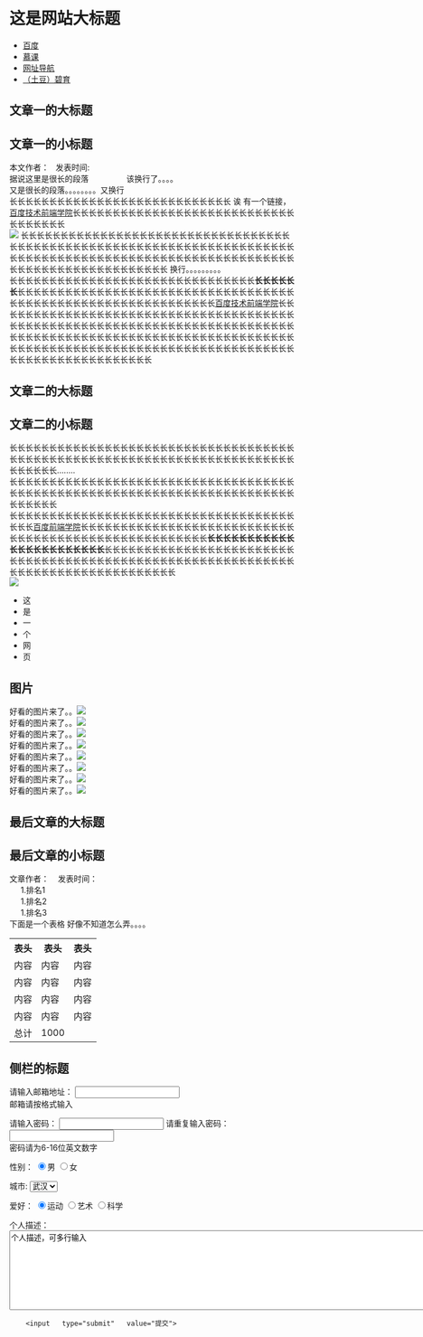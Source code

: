 <!DOCTYPE HTML>
<html>
<head> 
<meta http-equiv="Content-Type" content="text/html; charset=utf-8">
	<title> 这是一个网页 </title> 
	
</head>

<body>
	<h1> 这是网站大标题 </h1>
	<p1> <ul>
		<li><a href="http://www.baidu.com" target="_blank">百度</a> <br/></li>
		<li><a href="http://www.imooc.com" target="_blank">慕课</a> <br/></li>
		<li><a href="http://www.hao123.com" target="_blank">网址导航</a> <br/></li>
		<li><a href="http://www.ubisoft.com" target="_blank">（土豆）碧育</a> </li>
		</ul>
	</p1>
	<h2> 文章一的大标题</h2>
	<h2> 文章一的小标题</h2>
	<p2> 本文作者：&nbsp&nbsp&nbsp发表时间:&nbsp&nbsp&nbsp<br/>
		 据说这里是很长的段落&nbsp&nbsp&nbsp&nbsp&nbsp&nbsp&nbsp&nbsp&nbsp&nbsp&nbsp&nbsp&nbsp&nbsp&nbsp&nbsp&nbsp该换行了。。。。<br/>
		 又是很长的段落。。。。。。。。又换行<br/>
		 长长长长长长长长长长长长长长长长长长长长长长长长长长长长 诶 有一个链接，<a href="http://ife.baidu.com" target="_blank">百度技术前端学院</a>长长长长长长长长长长长长长长长长长长长长长长长长长长长长长长长长长长长<br/>
		 <img src = "936d36f7248a8660ec88bf58e9dae635.jpg">
		 长长长长长长长长长长长长长长长长长长长长长长长长长长长长长长长长长长长长长长长长长长长长长长长长长长长长长长长长长长长长长长长长长长长长长长长长长长长长长长长长长长长长长长长长长长长长长长长长长长长长长长长长长长长长长长长长长长长长长长长长长长长长长长  换行。。。。。。。。。<br/>
		 长长长长长长长长长长长长长长长长长长长长长长长长长长长长长长长<strong>长长长长长长</strong>长长长长长长长长长长长长长长长长长长长长长长长长长长长长长长长长长长长长长长长长长长长长长长长长长长长长长长长长长长长长长<a href="http://ife.baidu.com" target="_blank">百度技术前端学院</a>长长长长长长长长长长长长长长长长长长长长长长长长长长长长长长长长长长长长长长长长长长长长长长长长长长长长长长长长长长长长长长长长长长长长长长长长长长长长长长长长长长长长长长长长长长长长长长长长长长长长长长长长长长长长长长长长长长长长长长长长长长长长长长长长长长长长长长长长长长长长长长长长长长长长长长长长长长长长长长长长长长长长</p2>
		 <h2> 文章二的大标题 </h2>
		 <h2> 文章二的小标题 </h2>
		 <p3>长长长长长长长长长长长长长长长长长长长长长长长长长长长长长长长长长长长长长长长长长长长长长长长长长长长长长长长长长长长长长长长长长长长长长长长长长长长长长长........<br/>
		 长长长长长长长长长长长长长长长长长长长长长长长长长长长长长长长长长长长长长长长长长长长长长长长长长长长长长长长长长长长长长长长长长长长长长长长长长长长长长长<br/>
		 长长长长长长长长长长长长长长长长长长长长长长长长长长长长长长长长长长长长长长长<a href = "http://ife.baidu.com" target="_blank">百度前端学院</a>长长长长长长长长长长长长长长长长长长长长长长长长长长长长长长长长长长长长长长长长长长长长长长长长长长长长<strong>长长长长长长长长长长长长长长长长长长长长长长长</strong>长长长长长长长长长长长长长长长长长长长长长长长长长长长长长长长长长长长长长长长长长长长长长长长长长长长长长长长长长长长长长长长长长长长长长长长长长长长长长长长长长<br/>
		 <img src = "936d36f7248a8660ec88bf58e9dae635.jpg">
		 <ul>
		 	<li>这</li>
		 	<li>是</li>
		 	<li>一</li>
		 	<li>个</li>
		 	<li>网</li>
		 	<li>页</li>
		 </ul></p3>
	<h2> 图片 </h2>
		<p4>
			好看的图片来了。。<img src = "/新建文件夹/936d36f7248a8660ec88bf58e9dae635.jpg936d36f7248a8660ec88bf58e9dae635.jpg"><br/>
			好看的图片来了。。<img src = "/新建文件夹/936d36f7248a8660ec88bf58e9dae635.jpg936d36f7248a8660ec88bf58e9dae635.jpg"><br/>
			好看的图片来了。。<img src = "/新建文件夹/936d36f7248a8660ec88bf58e9dae635.jpg936d36f7248a8660ec88bf58e9dae635.jpg"><br/>好看的图片来了。。<img src = "936d36f7248a8660ec88bf58e9dae635.jpg"><br/>好看的图片来了。。<img src = "/新建文件夹/936d36f7248a8660ec88bf58e9dae635.jpg936d36f7248a8660ec88bf58e9dae635.jpg"><br/>好看的图片来了。。<img src = "/新建文件夹/936d36f7248a8660ec88bf58e9dae635.jpg936d36f7248a8660ec88bf58e9dae635.jpg"><br/>好看的图片来了。。<img src = "/新建文件夹/936d36f7248a8660ec88bf58e9dae635.jpg936d36f7248a8660ec88bf58e9dae635.jpg"><br/>好看的图片来了。。<img src = "/新建文件夹/936d36f7248a8660ec88bf58e9dae635.jpg936d36f7248a8660ec88bf58e9dae635.jpg">
		</p4>
	<h2> 最后文章的大标题 </h2>
	<h2> 最后文章的小标题 </h2>
		<p5>
			文章作者：&nbsp&nbsp&nbsp&nbsp发表时间：&nbsp&nbsp<br/>
			&nbsp&nbsp&nbsp&nbsp&nbsp1.排名1<br/>
			&nbsp&nbsp&nbsp&nbsp&nbsp1.排名2<br/>
			&nbsp&nbsp&nbsp&nbsp&nbsp1.排名3<br/>
			下面是一个表格 好像不知道怎么弄。。。。<br/>
		</p5>
			<table>
				<tr>
					<th>表头</th>
					<th>表头</th>
					<th>表头</th>
				</tr>
				<tr>
					<td>内容</td>
					<td>内容</td>
					<td>内容</td>
				</tr>
				<tr>
					<td>内容</td>
					<td>内容</td>
					<td>内容</td>
				</tr>	
				<tr>
					<td>内容</td>
					<td>内容</td>
					<td>内容</td>
				</tr>
				<tr>
					<td>内容</td>
					<td>内容</td>
					<td>内容</td>
				</tr>
				<tr>
					<td>总计</td>
					<td>1000</td>
				</tr>
			</table>
	<h2> 侧栏的标题 </h2>
		<form>
			请输入邮箱地址：
           <input type="text" ><br>
             邮箱请按格式输入
        </form>
        <form>
        	请输入密码：
            <input type="password" name="密码" >
            请重复输入密码：
             <input type="password" name="密码" ><br>
             密码请为6-16位英文数字
         </form>
         <form>
         性别：
          	<input   type="radio"   value="男"    name="性别"   checked="checked"/>男
         	<input   type="radio"   value="女"    name="性别" >女
         </form>
        <form action="save.php" method="post" >
    		<label>城市:</label>
    	<select>
      		<option value="武汉">武汉</option>
      		<option value="北京">北京</option>
      		<option value="广州">广州</option>
      		<option value="上海">上海</option>
    	</select>
		</form>
		<form>
         爱好：
          	<input   type="radio"   value="运动"    name="爱好"   checked="checked"/>运动
         	<input   type="radio"   value="艺术"    name="爱好" >艺术
         	<input   type="radio"   value="科学"    name="爱好" >科学
         </form>
         <form>
         	个人描述：
         	<textarea  rows="9" cols="100">个人描述，可多行输入</textarea>
         </form>
         
		<input   type="submit"   value="提交">
		
</body>


</html>

